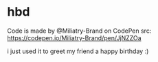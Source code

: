# hbd
Code is made by @Miliatry-Brand on CodePen
src: https://codepen.io/Miliatry-Brand/pen/JjNZZOa

i just used it to greet my friend a happy birthday :)
